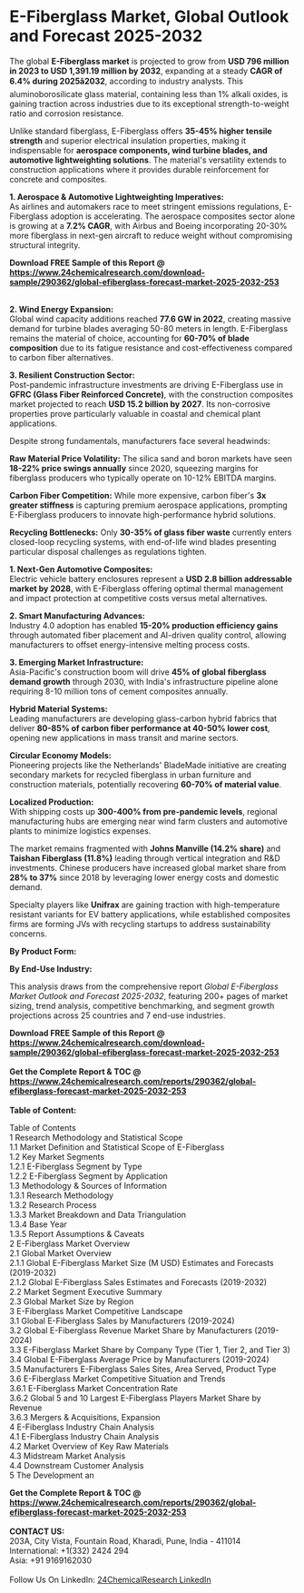<h1>E-Fiberglass Market, Global Outlook and Forecast 2025-2032</h1><p>The global <strong>E-Fiberglass market</strong> is projected to grow from <strong>USD 796 million in 2023 to USD 1,391.19 million by 2032</strong>, expanding at a steady <strong>CAGR of 6.4% during 2025â2032</strong>, according to industry analysts. This aluminoborosilicate glass material, containing less than 1% alkali oxides, is gaining traction across industries due to its exceptional strength-to-weight ratio and corrosion resistance.</p><p>Unlike standard fiberglass, E-Fiberglass offers <strong>35-45% higher tensile strength</strong> and superior electrical insulation properties, making it indispensable for <strong>aerospace components, wind turbine blades, and automotive lightweighting solutions</strong>. The material's versatility extends to construction applications where it provides durable reinforcement for concrete and composites.</p><p><strong>1. Aerospace &amp; Automotive Lightweighting Imperatives:</strong><br>
As airlines and automakers race to meet stringent emissions regulations, E-Fiberglass adoption is accelerating. The aerospace composites sector alone is growing at a <strong>7.2% CAGR</strong>, with Airbus and Boeing incorporating 20-30% more fiberglass in next-gen aircraft to reduce weight without compromising structural integrity.</p><div><b>Download FREE Sample of this Report @ 
            <a href="https://www.24chemicalresearch.com/download-sample/290362/global-efiberglass-forecast-market-2025-2032-253">
            https://www.24chemicalresearch.com/download-sample/290362/global-efiberglass-forecast-market-2025-2032-253</a></b></div><br><p><strong>2. Wind Energy Expansion:</strong><br>
Global wind capacity additions reached <strong>77.6 GW in 2022</strong>, creating massive demand for turbine blades averaging 50-80 meters in length. E-Fiberglass remains the material of choice, accounting for <strong>60-70% of blade composition</strong> due to its fatigue resistance and cost-effectiveness compared to carbon fiber alternatives.</p><p><strong>3. Resilient Construction Sector:</strong><br>
Post-pandemic infrastructure investments are driving E-Fiberglass use in <strong>GFRC (Glass Fiber Reinforced Concrete)</strong>, with the construction composites market projected to reach <strong>USD 15.2 billion by 2027</strong>. Its non-corrosive properties prove particularly valuable in coastal and chemical plant applications.</p><p>Despite strong fundamentals, manufacturers face several headwinds:</p><p><strong>Raw Material Price Volatility:</strong> The silica sand and boron markets have seen <strong>18-22% price swings annually</strong> since 2020, squeezing margins for fiberglass producers who typically operate on 10-12% EBITDA margins.</p><p><strong>Carbon Fiber Competition:</strong> While more expensive, carbon fiber's <strong>3x greater stiffness</strong> is capturing premium aerospace applications, prompting E-Fiberglass producers to innovate high-performance hybrid solutions.</p><p><strong>Recycling Bottlenecks:</strong> Only <strong>30-35% of glass fiber waste</strong> currently enters closed-loop recycling systems, with end-of-life wind blades presenting particular disposal challenges as regulations tighten.</p><p><strong>1. Next-Gen Automotive Composites:</strong><br>
Electric vehicle battery enclosures represent a <strong>USD 2.8 billion addressable market by 2028</strong>, with E-Fiberglass offering optimal thermal management and impact protection at competitive costs versus metal alternatives.</p><p><strong>2. Smart Manufacturing Advances:</strong><br>
Industry 4.0 adoption has enabled <strong>15-20% production efficiency gains</strong> through automated fiber placement and AI-driven quality control, allowing manufacturers to offset energy-intensive melting process costs.</p><p><strong>3. Emerging Market Infrastructure:</strong><br>
Asia-Pacific's construction boom will drive <strong>45% of global fiberglass demand growth</strong> through 2030, with India's infrastructure pipeline alone requiring 8-10 million tons of cement composites annually.</p><p><strong>Hybrid Material Systems:</strong><br>
	Leading manufacturers are developing glass-carbon hybrid fabrics that deliver <strong>80-85% of carbon fiber performance at 40-50% lower cost</strong>, opening new applications in mass transit and marine sectors.</p><p><strong>Circular Economy Models:</strong><br>
	Pioneering projects like the Netherlands' BladeMade initiative are creating secondary markets for recycled fiberglass in urban furniture and construction materials, potentially recovering <strong>60-70% of material value</strong>.</p><p><strong>Localized Production:</strong><br>
	With shipping costs up <strong>300-400% from pre-pandemic levels</strong>, regional manufacturing hubs are emerging near wind farm clusters and automotive plants to minimize logistics expenses.</p><p>The market remains fragmented with <strong>Johns Manville (14.2% share)</strong> and <strong>Taishan Fiberglass (11.8%)</strong> leading through vertical integration and R&amp;D investments. Chinese producers have increased global market share from <strong>28% to 37%</strong> since 2018 by leveraging lower energy costs and domestic demand.</p><p>Specialty players like <strong>Unifrax</strong> are gaining traction with high-temperature resistant variants for EV battery applications, while established composites firms are forming JVs with recycling startups to address sustainability concerns.</p><p><strong>By Product Form:</strong></p><p><strong>By End-Use Industry:</strong></p><p>This analysis draws from the comprehensive report <em>Global E-Fiberglass Market Outlook and Forecast 2025-2032</em>, featuring 200+ pages of market sizing, trend analysis, competitive benchmarking, and segment growth projections across 25 countries and 7 end-use industries.</p><div><b>Download FREE Sample of this Report @ 
            <a href="https://www.24chemicalresearch.com/download-sample/290362/global-efiberglass-forecast-market-2025-2032-253">
            https://www.24chemicalresearch.com/download-sample/290362/global-efiberglass-forecast-market-2025-2032-253</a></b></div><br><div><b>Get the Complete Report & TOC @ 
            <a href="https://www.24chemicalresearch.com/reports/290362/global-efiberglass-forecast-market-2025-2032-253">
            https://www.24chemicalresearch.com/reports/290362/global-efiberglass-forecast-market-2025-2032-253</a></b></div><br>
            <b>Table of Content:</b><p>Table of Contents<br />
1 Research Methodology and Statistical Scope<br />
1.1 Market Definition and Statistical Scope of E-Fiberglass<br />
1.2 Key Market Segments<br />
1.2.1 E-Fiberglass Segment by Type<br />
1.2.2 E-Fiberglass Segment by Application<br />
1.3 Methodology & Sources of Information<br />
1.3.1 Research Methodology<br />
1.3.2 Research Process<br />
1.3.3 Market Breakdown and Data Triangulation<br />
1.3.4 Base Year<br />
1.3.5 Report Assumptions & Caveats<br />
2 E-Fiberglass Market Overview<br />
2.1 Global Market Overview<br />
2.1.1 Global E-Fiberglass Market Size (M USD) Estimates and Forecasts (2019-2032)<br />
2.1.2 Global E-Fiberglass Sales Estimates and Forecasts (2019-2032)<br />
2.2 Market Segment Executive Summary<br />
2.3 Global Market Size by Region<br />
3 E-Fiberglass Market Competitive Landscape<br />
3.1 Global E-Fiberglass Sales by Manufacturers (2019-2024)<br />
3.2 Global E-Fiberglass Revenue Market Share by Manufacturers (2019-2024)<br />
3.3 E-Fiberglass Market Share by Company Type (Tier 1, Tier 2, and Tier 3)<br />
3.4 Global E-Fiberglass Average Price by Manufacturers (2019-2024)<br />
3.5 Manufacturers E-Fiberglass Sales Sites, Area Served, Product Type<br />
3.6 E-Fiberglass Market Competitive Situation and Trends<br />
3.6.1 E-Fiberglass Market Concentration Rate<br />
3.6.2 Global 5 and 10 Largest E-Fiberglass Players Market Share by Revenue<br />
3.6.3 Mergers & Acquisitions, Expansion<br />
4 E-Fiberglass Industry Chain Analysis<br />
4.1 E-Fiberglass Industry Chain Analysis<br />
4.2 Market Overview of Key Raw Materials<br />
4.3 Midstream Market Analysis<br />
4.4 Downstream Customer Analysis<br />
5 The Development an</p><div><b>Get the Complete Report & TOC @ 
            <a href="https://www.24chemicalresearch.com/reports/290362/global-efiberglass-forecast-market-2025-2032-253">
            https://www.24chemicalresearch.com/reports/290362/global-efiberglass-forecast-market-2025-2032-253</a></b></div><br><b>CONTACT US:</b><br>
            203A, City Vista, Fountain Road, Kharadi, Pune, India - 411014<br>
            International: +1(332) 2424 294<br>
            Asia: +91 9169162030 <br><br>
            Follow Us On LinkedIn: <a href="https://www.linkedin.com/company/24chemicalresearch/">24ChemicalResearch LinkedIn</a>